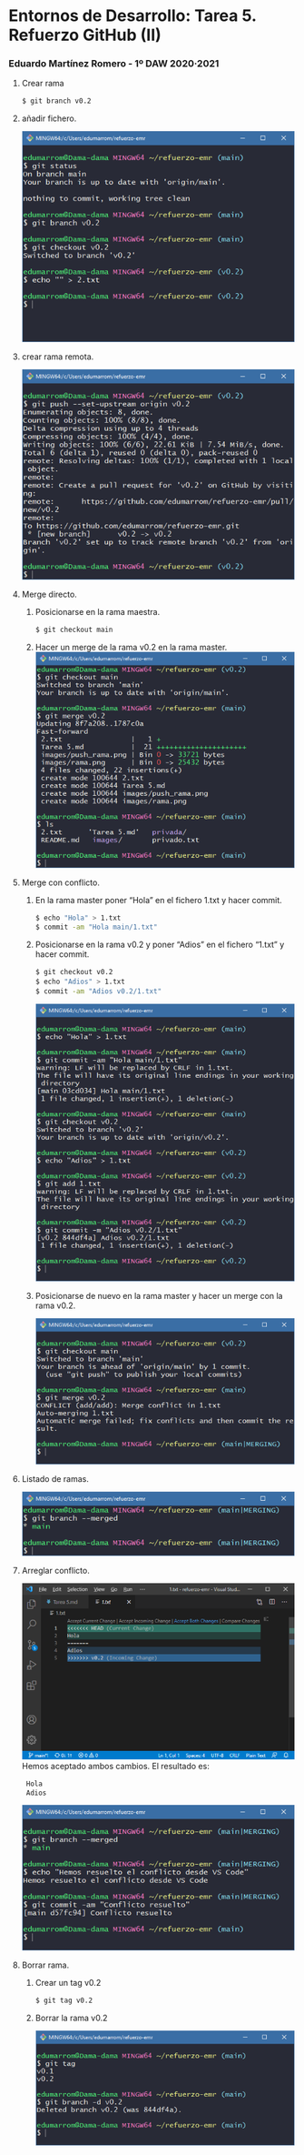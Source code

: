 # Entornos de Desarrollo: Tarea 5. Refuerzo GitHub (II)
### Eduardo Martínez Romero - 1º DAW 2020·2021

1. Crear rama
    ```bash
    $ git branch v0.2
    ```
2. añadir fichero.

    ![Crenado una rama](images/rama.png)

3. crear rama remota.

    ![Creando rama en GitHub](images/push_rama.png)

4. Merge directo.
    1. Posicionarse en la rama maestra.
        ```bash
        $ git checkout main
        ```
    2. Hacer un merge de la rama v0.2 en la rama master.
        ![Haciendo merge](images/merge.png)

5. Merge con conflicto.
    1. En la rama master poner “Hola” en el fichero 1.txt y hacer commit.
        ```bash
        $ echo "Hola" > 1.txt
        $ commit -am "Hola main/1.txt"
        ```
    2. Posicionarse en la rama v0.2 y poner “Adios” en el fichero “1.txt” y hacer commit.
        ```bash
        $ git checkout v0.2
        $ echo "Adios" > 1.txt
        $ commit -am "Adios v0.2/1.txt"
        ```
        ![Creando conflicto](images/conflicto1.png)

    3. Posicionarse de nuevo en la rama master y hacer un merge con la rama v0.2.

        ![Conflicto merge](images/conflicto2.png)

6. Listado de ramas.

    ![Ramas merged](images/ramas_merged.png)

7. Arreglar conflicto.

    ![Resolviendo conflicto desde VScode](images/resolver_conflicto.png)
    Hemos aceptado ambos cambios. El resultado es:

        Hola
        Adios

    ![Conflicto resuelto](images/conflicto_resuelto.png)

8. Borrar rama.
    1. Crear un tag v0.2

        ```bash
        $ git tag v0.2
        ```

    2. Borrar la rama v0.2

        ![Conflicto resuelto](images/rama_borrar.png)
